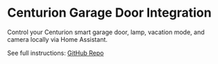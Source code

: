 # Centurion Garage Door Integration

Control your Centurion smart garage door, lamp, vacation mode, and camera locally via Home Assistant.

See full instructions: [GitHub Repo](https://github.com/andrew-snape/centurion-garage-HAS)
